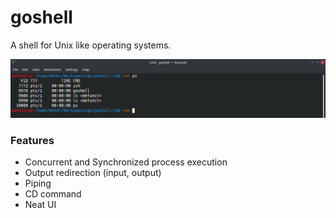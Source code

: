 # goshell
A shell for Unix like operating systems.

![goshell](./img.png)

### Features
* Concurrent and Synchronized process execution
* Output redirection (input, output)
* Piping
* CD command
* Neat UI

